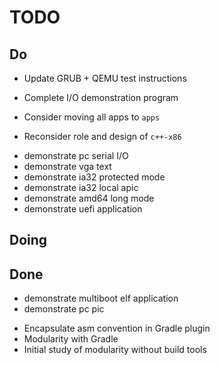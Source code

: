 # TODO

## Do

* Update GRUB + QEMU test instructions

* Complete I/O demonstration program
* Consider moving all apps to `apps`
* Reconsider role and design of `c++-x86`

- demonstrate pc serial I/O
- demonstrate vga text
- demonstrate ia32 protected mode
- demonstrate ia32 local apic
- demonstrate amd64 long mode
- demonstrate uefi application

## Doing

## Done

- demonstrate multiboot elf application
- demonstrate pc pic

* Encapsulate asm convention in Gradle plugin
* Modularity with Gradle
* Initial study of modularity without build tools
